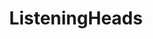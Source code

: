 ---
title: ListeningHeads
crosslinks:
- indieheads
- popheads
- hiphopheads
- Music
- gamerghazi
- FrankOcean
- TuneClash
- Kanye
- JulienBaker
- KendrickLamar
- hhh
- fantanoforever
- Broadway
- IAmA
- trueindieheads
- Emo
- iglooghost
- FULLCOMMUNISM
- Metal
- AskReddit
---